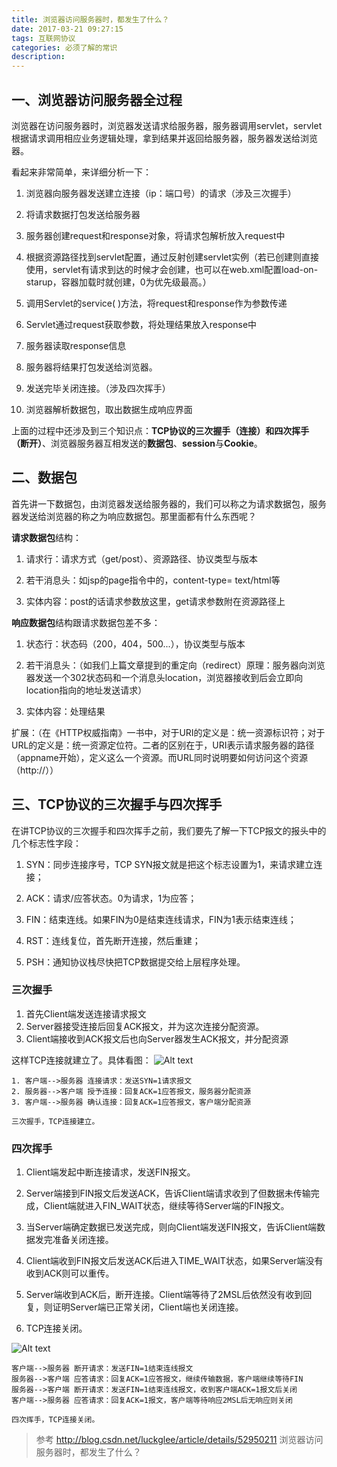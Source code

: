 ```yaml
---
title: 浏览器访问服务器时，都发生了什么？
date: 2017-03-21 09:27:15
tags: 互联网协议
categories: 必须了解的常识
description:
---
```



## 一、浏览器访问服务器全过程
浏览器在访问服务器时，浏览器发送请求给服务器，服务器调用servlet，servlet根据请求调用相应业务逻辑处理，拿到结果并返回给服务器，服务器发送给浏览器。

看起来非常简单，来详细分析一下：

1. 浏览器向服务器发送建立连接（ip：端口号）的请求（涉及三次握手）

2. 将请求数据打包发送给服务器

3. 服务器创建request和response对象，将请求包解析放入request中

4. 根据资源路径找到servlet配置，通过反射创建servlet实例（若已创建则直接使用，servlet有请求到达的时候才会创建，也可以在web.xml配置load-on-starup，容器加载时就创建，0为优先级最高。）

5. 调用Servlet的service( )方法，将request和response作为参数传递

6. Servlet通过request获取参数，将处理结果放入response中

7. 服务器读取response信息

8. 服务器将结果打包发送给浏览器。

9. 发送完毕关闭连接。（涉及四次挥手）

10. 浏览器解析数据包，取出数据生成响应界面


上面的过程中还涉及到三个知识点：**TCP协议的三次握手（连接）**和**四次挥手（断开）**、浏览器服务器互相发送的**数据包**、**session**与**Cookie**。

## 二、数据包

首先讲一下数据包，由浏览器发送给服务器的，我们可以称之为请求数据包，服务器发送给浏览器的称之为响应数据包。那里面都有什么东西呢？
 
**请求数据包**结构：

1. 请求行：请求方式（get/post）、资源路径、协议类型与版本

2. 若干消息头：如jsp的page指令中的，content-type= text/html等

3. 实体内容：post的话请求参数放这里，get请求参数附在资源路径上

**响应数据包**结构跟请求数据包差不多：

1. 状态行：状态码（200，404，500...），协议类型与版本

2. 若干消息头：（如我们上篇文章提到的重定向（redirect）原理：服务器向浏览器发送一个302状态码和一个消息头location，浏览器接收到后会立即向location指向的地址发送请求）

3. 实体内容：处理结果



扩展：（在《HTTP权威指南》一书中，对于URI的定义是：统一资源标识符；对于URL的定义是：统一资源定位符。二者的区别在于，URI表示请求服务器的路径（appname开始），定义这么一个资源。而URL同时说明要如何访问这个资源（http://））


## 三、TCP协议的三次握手与四次挥手
在讲TCP协议的三次握手和四次挥手之前，我们要先了解一下TCP报文的报头中的几个标志性字段：

1. SYN：同步连接序号，TCP SYN报文就是把这个标志设置为1，来请求建立连接；

2. ACK：请求/应答状态。0为请求，1为应答；

3. FIN：结束连线。如果FIN为0是结束连线请求，FIN为1表示结束连线；

4. RST：连线复位，首先断开连接，然后重建；

5. PSH：通知协议栈尽快把TCP数据提交给上层程序处理。



### **三次握手**

1. 首先Client端发送连接请求报文
2. Server器接受连接后回复ACK报文，并为这次连接分配资源。
3. Client端接收到ACK报文后也向Server器发生ACK报文，并分配资源

这样TCP连接就建立了。具体看图：
![Alt text](./1487051635708.png)

```
1. 客户端-->服务器 连接请求：发送SYN=1请求报文
2. 服务器-->客户端 授予连接：回复ACK=1应答报文，服务器分配资源
3. 客户端-->服务器 确认连接：回复ACK=1应答报文，客户端分配资源

三次握手，TCP连接建立。
```



 
 

### 四次挥手

1. Client端发起中断连接请求，发送FIN报文。

2. Server端接到FIN报文后发送ACK，告诉Client端请求收到了但数据未传输完成，Client端就进入FIN_WAIT状态，继续等待Server端的FIN报文。

3. 当Server端确定数据已发送完成，则向Client端发送FIN报文，告诉Client端数据发完准备关闭连接。

4. Client端收到FIN报文后发送ACK后进入TIME_WAIT状态，如果Server端没有收到ACK则可以重传。

5. Server端收到ACK后，断开连接。Client端等待了2MSL后依然没有收到回复，则证明Server端已正常关闭，Client端也关闭连接。

6. TCP连接关闭。
        
![Alt text](./1487051649341.png)




```
客户端-->服务器 断开请求：发送FIN=1结束连线报文
服务器-->客户端 应答请求：回复ACK=1应答报文，继续传输数据，客户端继续等待FIN
服务器-->客户端 断开请求：发送FIN=1结束连线报文，收到客户端ACK=1报文后关闭
客户端-->服务器 应答请求：回复ACK=1报文，客户端等待响应2MSL后无响应则关闭

四次挥手，TCP连接关闭。
```



>参考
>http://blog.csdn.net/luckglee/article/details/52950211
浏览器访问服务器时，都发生了什么？